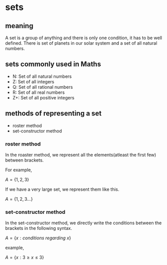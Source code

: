 # sets

## meaning

A set is a group of anything and there is only one condition, it has to be well defined. There is set of planets in our solar system and a set of all natural numbers.

## sets commonly used in Maths

- N: Set of all natural numbers
- Z: Set of all integers
- Q: Set of all rational numbers
- R: Set of all real numbers
- Z+: Set of all positive integers

## methods of representing a set

- roster method
- set-constructor method

### roster method

In the roaster method, we represent all the elements(atleast the first few) between brackets.

For example,

$A = \{1,2,3\}$

If we have a very large set, we represent them like this.

$A = \{1,2,3 ...\}$

### set-constructor method

In the set-constructor method, we directly write the conditions between the brackets
in the following syntax.

$A = \{x:conditions\ regarding\ x\}$

example,

$A = \{x: 3 \geq x \leq 3\}$
